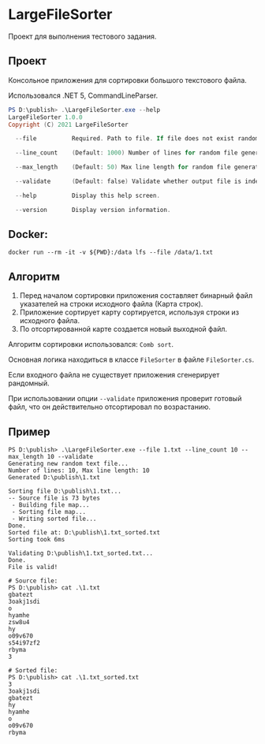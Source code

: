 ﻿# LargeFileSorter

Проект для выполнения тестового задания.

## Проект

Консольное приложения для сортировки большого текстового файла.

Использовался .NET 5, CommandLineParser.

```powershell
PS D:\publish> .\LargeFileSorter.exe --help
LargeFileSorter 1.0.0
Copyright (C) 2021 LargeFileSorter

  --file          Required. Path to file. If file does not exist random file will be generated.

  --line_count    (Default: 1000) Number of lines for random file generator.

  --max_length    (Default: 50) Max line length for random file generator.

  --validate      (Default: false) Validate whether output file is indeed sorted (for testing).

  --help          Display this help screen.

  --version       Display version information.
```

## Docker:
```
docker run --rm -it -v ${PWD}:/data lfs --file /data/1.txt
```

## Алгоритм

1. Перед началом сортировки приложения составляет бинарный файл указателей на строки исходного файла (Карта строк).
2. Приложение сортирует карту сортируется, используя строки из исходного файла.
3. По отсортированной карте создается новый выходной файл.

Алгоритм сортировки использовался: `Comb sort`.

Основная логика находиться в классе `FileSorter` в файле `FileSorter.cs`.

Если входного файла не существует приложения сгенерирует рандомный.

При использовании опции `--validate` приложения проверит готовый файл, что он действительно отсортировал по возрастанию.


## Пример

```
PS D:\publish> .\LargeFileSorter.exe --file 1.txt --line_count 10 --max_length 10 --validate
Generating new random text file...
Number of lines: 10, Max line length: 10
Generated D:\publish\1.txt

Sorting file D:\publish\1.txt...
-- Source file is 73 bytes
 - Building file map...
 - Sorting file map...
 - Writing sorted file...
Done.
Sorted file at: D:\publish\1.txt_sorted.txt
Sorting took 6ms

Validating D:\publish\1.txt_sorted.txt...
Done.
File is valid!
```

```
# Source file: 
PS D:\publish> cat .\1.txt
gbatezt
3oakj1sdi
o
hyamhe
zsw8u4
hy
o09v670
s54i97zf2
rbyma
3
```

```
# Sorted file:
PS D:\publish> cat .\1.txt_sorted.txt
3
3oakj1sdi
gbatezt
hy
hyamhe
o
o09v670
rbyma
```
